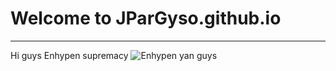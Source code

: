 # Welcome to JParGyso.github.io
---
Hi guys Enhypen supremacy
![Enhypen yan guys](https://upload.wikimedia.org/wikipedia/en/7/78/Stranger_Things_season_4.jpg)
